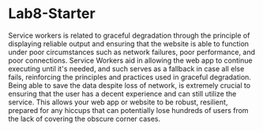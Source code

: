 # Lab8-Starter

Service workers is related to graceful degradation through the principle of displaying reliable output and ensuring that the website is able to function under poor circumstances such as network failures, poor performance, and poor connections. Service Workers aid in allowing the web app to continue executing until it's needed, and such serves as a fallback in case all else fails, reinforcing the principles and practices used in graceful degradation. Being able to save the data despite loss of network, is extremely crucial to ensuring that the user has a decent experience and can still utilize the service. This allows your web app or website to be robust, resilient, prepared for any hiccups that can potentially lose hundreds of users from the lack of covering the obscure corner cases.



